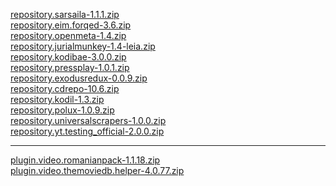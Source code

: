 <a href="repository.sarsaila-1.1.1.zip">repository.sarsaila-1.1.1.zip</a><br>
<a href="repository.eim.forqed-3.6.zip">repository.eim.forqed-3.6.zip</a><br>
<a href="repository.openmeta-1.4.zip">repository.openmeta-1.4.zip</a><br>
<a href="repository.jurialmunkey-1.4-leia.zip">repository.jurialmunkey-1.4-leia.zip</a><br>
<a href="repository.kodibae-3.0.0.zip">repository.kodibae-3.0.0.zip</a><br>
<a href="repository.pressplay-1.0.1.zip">repository.pressplay-1.0.1.zip</a><br>
<a href="repository.exodusredux-0.0.9.zip">repository.exodusredux-0.0.9.zip</a><br>
<a href="repository.cdrepo-10.6.zip">repository.cdrepo-10.6.zip</a><br>
<a href="repository.kodil-1.3.zip">repository.kodil-1.3.zip</a><br>
<a href="repository.polux-1.0.9.zip">repository.polux-1.0.9.zip</a><br>
<a href="repository.universalscrapers-1.0.0.zip">repository.universalscrapers-1.0.0.zip</a><br>
<a href="repository.yt.testing_official-2.0.0.zip">repository.yt.testing_official-2.0.0.zip</a><br>
<hr>
<a href="plugin.video.romanianpack-1.1.18.zip">plugin.video.romanianpack-1.1.18.zip</a><br>
<a href="plugin.video.themoviedb.helper-4.0.77.zip">plugin.video.themoviedb.helper-4.0.77.zip</a><br>

